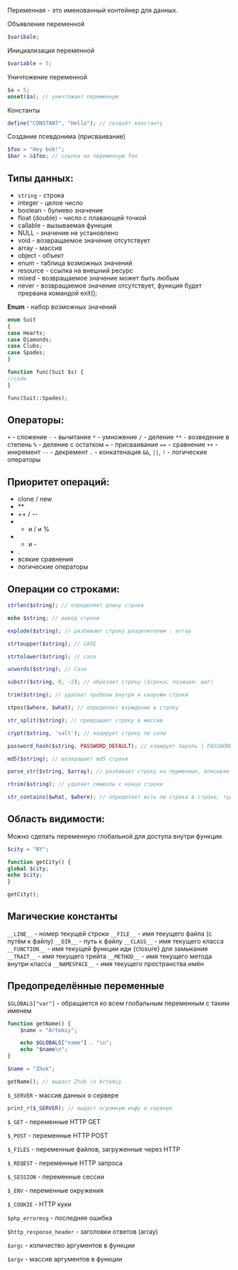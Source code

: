 Переменная -  это именованный контейнер для данных.

Объявление переменной

```php
$varibale;
```

Инициализация переменной

```php
$variable = 5;
```

Уничтожение переменной
```php
$a = 5;
unset($a); // уничтожает переменную
```

Константы
```php
define("CONSTANT", "Hello"); // создаёт константу
```

Создание псевдонима (присваивание)
```php
$foo = "Hey bob!";
$bar = &$foo; // ссылка на переменную foo
```

**Типы данных:**
--

- `string` - строка
- integer - целое число
- boolean - булиево значение
- float (double) - число с плавающей точкой
- callable - вызываемая функция
- NULL - значение не установлено
- void - возвращаемое значение отсутствует
- array - массив
- object - объект
- enum - таблица возможных значений
- resource - ссылка на внешний ресурс
- mixed - возвращаемое значение может быть любым
- never - возвращаемое значение отсутствует, функция будет прервана командой exit();

**Enum** - набор возможных значений
```php
enum Suit  
{  
case Hearts;  
case Diamonds;  
case Clubs;  
case Spades;  
}

function func(Suit $s) {
//code
}

func(Suit::Spades);
```

**Операторы:**
--

`+` - сложение
`-` - вычитание
`*` - умножение
`/` - деление
`**` - возведение в степень
`%` - деление с остатком
`=` - присваивание
`==` - сравнение
`++` - инкремент
`--` - декремент
`.` - конкатенация
`&&`, `||`, `!` - логические операторы

**Приоритет операций:**
--

- clone / new
- **
- ++ / --
- * и / и %
- + и -
-  .
- всякие сравнения
- логические операторы

**Операции со строками:**
--

```php
strlen($string); // определяет длину строки
```

```php
echo $string; // вывод строки
```

```php
explode($string); // разбивают строку разделителем : array
```

```php
strtoupper($string); // CASE
```

```php
strtolower($string); // case
```

```php
ucwords($string); // Case
```

```php
substr($string, 0, -2); // обрезает строку ($срока; позиция; шаг)
```

```php
trim($string); // удаляет пробелы внутри и снаружи строки
```

```php
stpos($where, $what); // определяет вхождение в строку 
```

```php
str_split($string); // превращает строку в массив
```

```php
crypt($string, 'salt'); // кодирует строку по соли
```

```php
password_hash($string, PASSWORD_DEFAULT); // хэширует пароль | PASSWORD_BCRYPT | PASSWORD_ARGON2I | можно добавлять массив опций
```

```php
md5($string); // возвращает md5 строки
```

```php
parse_str($string, $array); // разбивает строку на перменные, вписывает их в массив
```

```php
rtrim($string); // удаляет символы с конца строки
```

```php
str_contains($what, $where); // определяет есть ли строка в строке, туда же str_starts_with и str_ends_with
```

**Область видимости:**
--

Можно сделать переменную глобальной для доступа внутри функции.
```php
$city = "NY";

function getCity() {
global $city;
echo $city;
}

getCity();
```

Магические константы
--

`__LINE__` - номер текущей строки
`__FILE__` - имя текущего файла (c путём к файлу)
`__DIR__` - путь к файлу
`__CLASS__` - имя текущего класса
`__FUNCTION__` - имя текущей функции иди {closure} для замыкания
`__TRAIT__` - имя текущего трейта
`__METHOD__` - имя текущего метода внутри класса
`__NAMESPACE__` - имя текущего пространства имён

Предопределённые переменные
--

`$GLOBALS["var"]` - обращается ко всем глобальным переменным с таким именем

```php
function getName() {
	$name = "Artemiy";

	echo $GLOBALS["name"] . "\n";
	echo "$name\n";
}

$name = "Zhuk";

getName(); // выдаст Zhuk \n Artemiy
```

`$_SERVER` - массив данных о сервере

```php
print_r($_SERVER); // выдаст огромную инфу о сервере
```

`$_GET` - переменные HTTP GET

`$_POST` - переменные HTTP POST

`$_FILES` - переменные файлов, загруженные через HTTP

`$_REQEST` - переменные HTTP запроса

`$_SESSION` - переменные сессии

`$_ENV` - переменные окружения

`$_COOKIE` - HTTP куки

`$php_errormsg` - последняя ошибка

`$http_response_header` - заголовки ответов (array)

`$argc` - количество аргументов в функции

`$argv` - массив аргументов в функции

